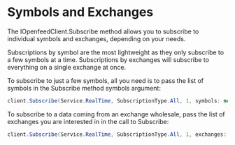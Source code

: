 # Symbols and Exchanges

The IOpenfeedClient.Subscribe method allows you to subscribe to individual symbols and exchanges, depending on your needs.

Subscriptions by symbol are the most lightweight as they only subscribe to a few symbols at a time. Subscriptions by exchanges will subscribe to everything on a single exchange at once.

To subscribe to just a few symbols, all you need is to pass the list of symbols in the Subscribe method symbols argument:

```C#
client.Subscribe(Service.RealTime, SubscriptionType.All, 1, symbols: new[] { "MSFT", "GOOG" });
```

To subscribe to a data coming from an exchange wholesale, pass the list of exchanges you are interested in in the call to Subscribe:

```C#
client.Subscribe(Service.RealTime, SubscriptionType.All, 1, exchanges: new[] { "CME" });
```
